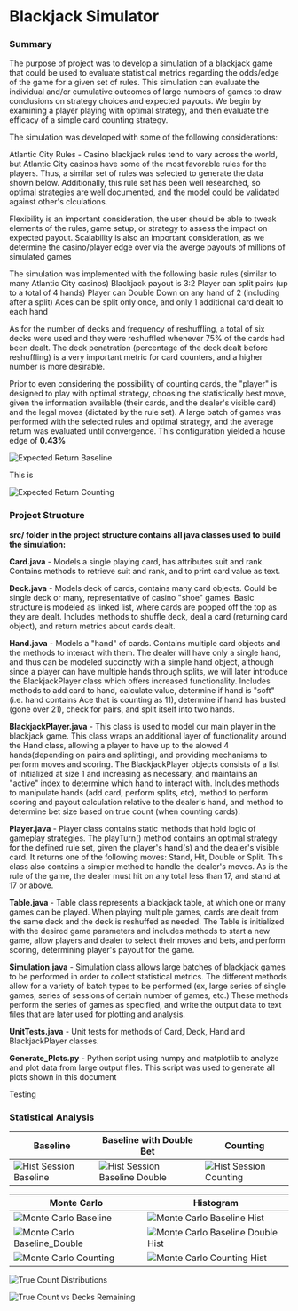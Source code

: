 # Blackjack Simulator

### Summary

The purpose of project was to develop a simulation of a blackjack game that could be used to evaluate statistical metrics regarding the odds/edge of the game for a given set of rules. This simulation can evaluate the individual and/or cumulative outcomes of large numbers of games to draw conclusions on strategy choices and expected payouts. We begin by examining a player playing with optimal strategy, and then evaluate the efficacy of a simple card counting strategy. 

The simulation was developed with some of the following considerations:

Atlantic City Rules - Casino blackjack rules tend to vary across the world, but Atlantic City casinos have some of the most favorable rules for the players. Thus, a similar set of rules was selected to generate the data shown below. Additionally, this rule set has been well researched, so optimal strategies are well documented, and the model could be validated against other's clculations.

Flexibility is an important consideration, the user should be able to tweak elements of the rules, game setup, or strategy to assess the impact on expected payout.
Scalability is also an important consideration, as we determine the casino/player edge over via the averge payouts of millions of simulated games

The simulation was implemented with the following basic rules (similar to many Atlantic City casinos)
Blackjack payout is 3:2
Player can split pairs (up to a total of 4 hands)
Player can Double Down on any hand of 2 (including after a split)
Aces can be split only once, and only 1 additional card dealt to each hand

As for the number of decks and frequency of reshuffling, a total of six decks were used and they were reshuffled whenever 75% of the cards had been dealt. The deck penatration (percentage of the deck dealt before reshuffling) is a very important metric for card counters, and a higher number is more desirable.

Prior to even considering the possibility of counting cards, the "player" is designed to play with optimal strategy, choosing the statistically best move, given the information available (their cards, and the dealer's visible card) and the legal moves (dictated by the rule set). A large batch of games was performed with the selected rules and optimal strategy, and the average return was evaluated until convergence. This configuration yielded a house edge of **0.43%**

![Expected Return Baseline](/Plots/Expected_Return_Baseline.png)

This is 

![Expected Return Counting](/Plots/Expected_Return_Counting.png)

### Project Structure

**src/ folder in the project structure contains all java classes used to build the simulation:**

**Card.java** - Models a single playing card, has attributes suit and rank. Contains methods to retrieve suit and rank, and to print card value as text.

**Deck.java** - Models deck of cards, contains many card objects. Could be single deck or many, representative of casino "shoe" games. Basic structure is modeled as linked list, where cards are popped off the top as they are dealt. Includes methods to shuffle deck, deal a card (returning card object), and return metrics about cards dealt.

**Hand.java** - Models a "hand" of cards. Contains multiple card objects and the methods to interact with them. The dealer will have only a single hand, and thus can be modeled succinctly with a simple hand object, although since a player can have multiple hands through splits, we will later introduce the BlackjackPlayer class which offers increased functionality. Includes methods to add card to hand, calculate value, determine if hand is "soft" (i.e. hand contains Ace that is counting as 11), determine if hand has busted (gone over 21), check for pairs, and split itself into two hands.

**BlackjackPlayer.java** - This class is used to model our main player in the blackjack game. This class wraps an additional layer of functionality around the Hand class, allowing a player to have up to the alowed 4 hands(depending on pairs and splitting), and providing mechanisms to perform moves and scoring. The BlackjackPlayer objects consists of a list of initialized at size 1 and increasing as necessary, and maintains an "active" index to determine which hand to interact with. Includes methods to manipulate hands (add card, perform splits, etc), method to perform scoring and payout calculation relative to the dealer's hand, and method to determine bet size based on true count (when counting cards).

**Player.java** - Player class contains static methods that hold logic of gameplay strategies. The playTurn() method contains an optimal strategy for the defined rule set, given the player's hand(s) and the dealer's visible card. It returns one of the following moves: Stand, Hit, Double or Split. This class also contains a simpler method to handle the dealer's moves. As is the rule of the game, the dealer must hit on any total less than 17, and stand at 17 or above.

**Table.java** - Table class represents a blackjack table, at which one or many games can be played. When playing multiple games, cards are dealt from the same deck and the deck is reshuffed as needed. The Table is initialized with the desired game parameters and includes methods to start a new game, allow players and dealer to select their moves and bets, and perform scoring, determining player's payout for the game.
	
**Simulation.java** - Simulation class allows large batches of blackjack games to be performed in order to collect statistical metrics. The different methods allow for a variety of batch types to be performed (ex, large series of single games, series of sessions of certain number of games, etc.) These methods perform the series of games as specified, and write the output data to text files that are later used for plotting and analysis.

**UnitTests.java** - Unit tests for methods of Card, Deck, Hand and BlackjackPlayer classes.


**Generate_Plots.py** - Python script using numpy and matplotlib to analyze and plot data from large output files. This script was used to generate all plots shown in this document



Testing

### Statistical Analysis

|Baseline|Baseline with Double Bet|Counting|
|--------|------------------------|--------|
|![Hist Session Baseline](/Plots/Histogram_Session_Baseline.png)|![Hist Session Baseline Double](/Plots/Histogram_Session_Baseline_Double_Bet.png)|![Hist Session Counting](/Plots/Histogram_Session_Counting.png)|




| Monte Carlo						 | Histogram								 |
|--------------------------------------------------------|-----------------------------------------------------------------------|
|![Monte Carlo Baseline](/Plots/Monte_Carlo_Baseline.png)|![Monte Carlo Baseline Hist](/Plots/Monte_Carlo_Baseline_Histogram.png)|
|![Monte Carlo Baseline_Double](/Plots/Monte_Carlo_Baseline_Double_Bet.png)|![Monte Carlo Baseline Double Hist](/Plots/Monte_Carlo_Baseline_Double_Bet_Histogram.png)|
|![Monte Carlo Counting](/Plots/Monte_Carlo_Counting.png)|![Monte Carlo Counting Hist](/Plots/Monte_Carlo_Counting_Histogram.png)|



![True Count Distributions](/Plots/True_Count_Distributions.png)

![True Count vs Decks Remaining](/Plots/True_Count_vs_Decks_Remaining.png)
